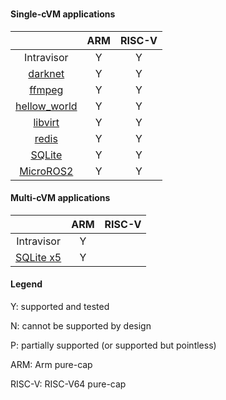 



### 

#### Single-cVM applications

|                 				| ARM | RISC-V |
|:---------------:				|:---:|:------:|
| Intravisor 					|  Y  |   Y    |
| [darknet](single/apps/darknet)       		|  Y  |   Y    |
| [ffmpeg](single/apps/ffmpeg)               	|  Y  |   Y    |
| [hellow_world](single/apps/hello_world)       |  Y  |   Y    |
| [libvirt](single/apps/libvirt)           	|  Y  |   Y    |
| [redis](single/apps/redis)           		|  Y  |   Y    |
| [SQLite](single/apps/sqlite)           	|  Y  |   Y    |
| [MicroROS2](single/apps/uros2)           	|  Y  |   Y    |

#### Multi-cVM applications

|                 				| ARM | RISC-V |
|:---------------:				|:---:|:------:|
| Intravisor 					|  Y  |        |
| [SQLite x5](multi/sqlite/x5)           	|  Y  |        |


#### Legend
Y: supported and tested

N: cannot be supported by design

P: partially supported (or supported but pointless)

ARM: Arm pure-cap

RISC-V: RISC-V64 pure-cap
